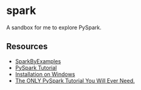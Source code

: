# spark

A sandbox for me to explore PySpark.

## Resources

- [SparkByExamples](https://sparkbyexamples.com/)
- [PySpark Tutorial](https://www.youtube.com/watch?v=_C8kWso4ne4)
- [Installation on Windows](https://sparkbyexamples.com/spark/apache-spark-installation-on-windows/)
- [The ONLY PySpark Tutorial You Will Ever Need.](https://www.youtube.com/watch?v=cZS5xYYIPzk)
